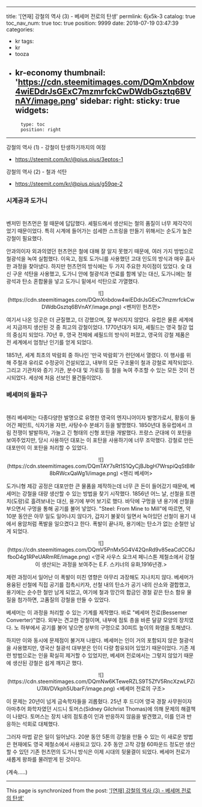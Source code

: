 
---
title: '[연재]  강철의 역사 (3) - 베세머 전로의 탄생'
permlink: 6jx5k-3
catalog: true
toc_nav_num: true
toc: true
position: 9999
date: 2018-07-19 03:47:39
categories:
- kr
tags:
- kr
- tooza
- kr-economy
thumbnail: 'https://cdn.steemitimages.com/DQmXnbdow4wiEDdrJsGExC7mzmrfckCwDWdbGsztq6BVnAY/image.png'
sidebar:
    right:
        sticky: true
widgets:
    -
        type: toc
        position: right
---


강철의 역사 (1) - 강철이 탄생하기까지의 여정
- https://steemit.com/kr/@pius.pius/3eptos-1

강철의 역사 (2) - 철과 석탄
- https://steemit.com/kr/@pius.pius/g59qe-2

### 시계공과 도가니
#
벤저민 헌츠먼은 철 때문에 답답했다. 셰필드에서 생산되는 철의 품질이 너무 제각각이었기 때문이었다. 특히 시계에 들어가는 섬세한 스프링을 만들기 위해서는 순도가 높은 강철이 필요했다.

안과의이자 외과의였던 헌츠먼은 철에 대해 잘 알지 못했기 때문에, 여러 가지 방법으로 철광석을 녹여 실험했다. 이윽고, 점토 도가니를 사용했던 고대 인도의 방식과 매우 흡사한 과정을 찾아냈다. 하지만 헌츠먼의 방식에는 두 가지 주요한 차이점이 있었다.  숯 대신 구운 석탄을 사용했고, 도가니 안에 철광석과 연료를 함께 넣는 대신, 도가니에는 철광석과 탄소 혼합물을 넣고 도가니 밑에서 석탄으로 가열했다.

<center>
![](https://cdn.steemitimages.com/DQmXnbdow4wiEDdrJsGExC7mzmrfckCwDWdbGsztq6BVnAY/image.png)
<벤저민 헌츠먼>
</center>

여기서 나온 잉곳은 더 균질했고, 더 강했으며, 잘 부러지지 않았다. 유럽은 물론 세계에서 지금까지 생산된 것 중 최고의 강철이었다. 1770년대가 되자, 셰필드는 영국 철강 업의 중심지 되었다. 70년 후, 영국 전체에 셰필드의 방식이 퍼졌고, 영국의 강철 제품은 전 세계에서 엄청난 인기를 얻게 되었다.

1851년, 세계 최초의 박람회 중 하나인 '만국 박람회'가 런던에서 열렸다. 이 행사를 위해 주철과 유리로 수정궁이 건설되었고, 내부의 모든 구조물이 철과 강철로 제작되었다. 그리고 기관차와 증기 기관, 분수대 및 가로등 등 철을 녹여 주조할 수 있는 모든 것이 전시되었다. 세상에 처음 선보인 물건들이었다.

### 베세머의 돌파구
#
헨리 베세머는 다종다양한 발명으로 유명한 영국의 엔지니어이자 발명가로서, 황동이 들어간 페인트, 식자기용 자판, 사탕수수 분쇄기 등을 발명했다. 1850년대 동유럽에서 크림 전쟁이 발발하자, 가늘고 긴 형태의 신형 포탄을 개발했다. 프랑스 군대에 이 포탄을 보여주었지만, 당시 사용하던 대포는 이 포탄을 사용하기에 너무 조악했다. 강철로 만든 대포만이 이 포탄을 처리할 수 있었다.

<center>
![](https://cdn.steemitimages.com/DQmTAY7sRt1S1QyCjBJbgH7WrspiQqStB8r8bRWcxQaWg1i/image.png)
<헨리 베세머>
</center>

도가니형 제강 공정은 대포만한 큰 물품을 제작하는데 너무 큰 돈이 들어갔기 때문에, 베세머는 강철을 대량 생산할 수 있는 방법을 찾기 시작했다. 1856년 어느 날, 선철을 트렌치(도랑)로 흘려보내는 대신, 용기에 부어 보기로 했다. 바닥에 구멍을 낸 용기에 선철을 부으면서 구멍을 통해 공기를 불어 넣었다. "Steel: From Mine to Mill"에 따르면, 약 10분 동안은 아무 일도 일어나지 않다가, 갑자기 불꽃이 일면서 녹아있던 선철이 용기 내에서 용암처럼 폭발을 일으켰다고 한다. 폭발이 끝나자, 용기에는 탄소가 없는 순철만 남게 되었다.

<center>
![](https://cdn.steemitimages.com/DQmV5PnMx5G4V42QnRd9v85eaCdCC6JfboD4g1RPeUARmRE/image.png)
<영국 사우스 요크셔 페니스톤 제철소에서 강철이 생산되는 과정을 보여주는 E.F. 스키너의 유화,1916년경.>
</center>

제련 과정이서 일어난 이 폭발이 미친 영향은 아무리 과장해도 지나치지 않다. 베세머가 용융된 선철에 직접 공기를 접촉시키자, 선철 내의 탄소가 공기 내의 산소와 결합했고, 용기에는 순수한 철만 남게 되었고, 여기에 철과 망간의 합금인 경철 같은 탄소 함유 물질을 첨가하면, 고품질의 강철을 만들 수 있었다. 

베세머는 이 과정을 처리할 수 있는 기계를 제작했다. 바로 "베세머 전로(Bessemer Converter)"였다. 외부는 견고한 강철이며, 내부에 점토 층을 바른 달걀 모양의 장치였다. 노 하부에서 공기를 불어 넣으면 상부의 구멍으로 30피트 높이의 화염을 토해냈다.

하지만 이와 동시에 문제점이 불거져 나왔다. 베세머는 인이 거의 포함되지 않은 철광석을 사용했지만, 영국산 철광석 대부분은 인이 다량 함유되어 있었기 때문이었다. 기존 제련 방법으로는 인을 확실히 제거할 수 있었지만, 베세머 전로에서는 그렇지 않았기 때문에 생산된 강철은 쉽게 깨지곤 했다.

<center>
![](https://cdn.steemitimages.com/DQmNw6KTeweRZLS9T5ZfV5RncXzwLPZiU7AVDVkph5UbarF/image.png)
<베세머 전로의 구조>
</center>

이 문제는 20년이 넘게 금속학자들을 괴롭혔다. 25년 후 드디어 영국 경찰 사무원이자 아마추어 화학자였던 시드니 토머스(Sidney Gilchrist Thomas)에 의해 문제의 해결책이 나왔다. 토머스는 장치 내의 점토층이 인과 반응하지 않음을 발견했고, 이를 인과 반응하는 석회로 대체했다. 

그러자 마법 같은 일이 일어났다. 20분 동안 5톤의 강철을 만들 수 있는 이 새로운 방법은 현재에도 영국 제철소에서 사용되고 있다. 2주 동안 고작 강철 60파운드 정도만 생산할 수 있던 기존 헌츠먼의 도가니 방식은 이제 시대의 뒷물결이 되었다. 베세머 전로가 새롭게 왕좌를 물려받게 된 것이다.

(계속.....)

- - -

This page is synchronized from the post: ['[연재]  강철의 역사 (3) - 베세머 전로의 탄생'](https://steemit.com/@pius.pius/6jx5k-3)
